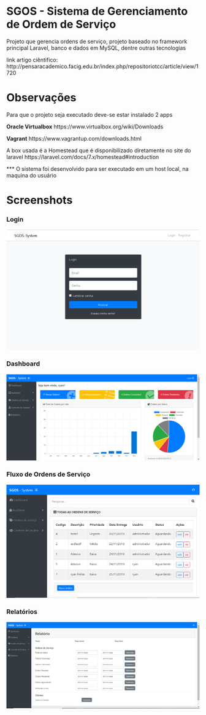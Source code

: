 <h1>SGOS - Sistema de Gerenciamento de Ordem de Serviço</h1>
<p>Projeto que gerencia ordens de serviço, projeto baseado no framework principal Laravel, banco e dados em MySQL, dentre outras tecnologias</p>

<p>link artigo ciêntifico: http://pensaracademico.facig.edu.br/index.php/repositoriotcc/article/view/1720</p>

<h1>Observações</h1>
    <p>Para que o projeto seja executado deve-se estar instalado 2 apps</p>
    <p><strong>Oracle Virtualbox</strong> https://www.virtualbox.org/wiki/Downloads</p>
    <p><strong>Vagrant</strong> https://www.vagrantup.com/downloads.html</p>
    <p>A box usada é a Homestead que é disponibilizado diretamente no site do laravel https://laravel.com/docs/7.x/homestead#introduction</p>
    <p> *** O sistema foi desenvolvido para ser executado em um host local, na maquina do usuário </p>

# Screenshots

<h3>Login</h3>
<img src="https://github.com/Ryanfreitasd/imagem/blob/master/LOGIN%201.png">

<h3>Dashboard</h3>
<img src="https://github.com/Ryanfreitasd/imagem/blob/master/PAGINA%20PRINCIPAL%202.png">

<h3>Fluxo de Ordens de Serviço</h3>
<img src="https://github.com/Ryanfreitasd/imagem/blob/master/TODAS%20AS%20ORDENS%207.png">

<h3>Relatórios</h3>
<img src="https://github.com/Ryanfreitasd/imagem/blob/master/RELATORIOS.png">
